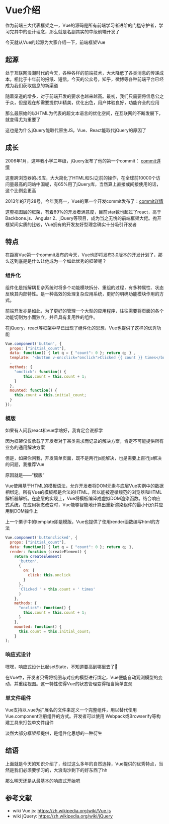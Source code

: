 # Vue介绍

作为前端三大代表框架之一，Vue的源码是所有前端学习者进阶的门槛守护者，学习完其中的设计理念，那么就是名副其实的中级前端开发了

今天就从Vue的起源为大家介绍一下，前端框架Vue

## 起源

处于互联网浪潮时代的今天，各种各样的前端技术，大大降低了各类消息的传递成本，相比于十年前的报纸、短信，今天的公众号，知乎，微博等各种前端平台已经成为我们获取信息的新渠道

随着渠道的增多，对于前端开发的要求也越来越高。最初，我们只需要将信息公之于众，但是现在却需要提供UI精美，优化出色，用户体验良好，功能齐全的应用

那么最原始的以HTML为代表的超文本语言的优化空间，在互联网的不断发展下，就变得尤为重要了

这也是为什么jQuery能取代原生JS，Vue、React能取代jQuery的原因了

## 成长

2006年1月，这年我小学三年级，jQuery发布了他的第一个commit： [commit详情](https://github.com/jquery/jquery/commit/8a4a1edf047f2c272f663866eb7b5fcd644d65b3?w=1)

这套跨浏览器的JS库，大大简化了HTML和SJ之前的操作，在全球前10000个访问量最高的网站中国呢，有65%用了jQuery库，当然算上直接或间接使用的话，这个比例会更高

2013年的7月28号，今年我高一，Vue的第一个开发commit发布了：[commit详情](https://github.com/vuejs/vue/commit/a879ec06ef9504db8df2a19aac0d07609fe36131?w=1)

这套视图层的框架，有着89%的开发者满意度，目前star数也超过了react，高于Backbone.js、Angular 2、jQuery等项目，成为当之无愧的前端框架大佬。抛开框架间实质的比较，Vue拥有的开发友好型理念确实十分吸引开发者

## 特点

在距离Vue第一个commit发布的今天，Vue也即将发布3.0版本的开发计划了，那么这到底是是什么让他成为一个如此优秀的框架呢？

### 组件化

组件化是指解耦复杂系统时将多个功能模块拆分、重组的过程，有多种属性、状态反映其内部特性。是一种高效的处理复杂应用系统，更好的明确功能模块作用的方式。

前端开发亦是如此，为了更好的管理一个大型的应用程序，往往需要将页面的各个功能切割为小而独立，并且具有复用性的组件。

在jQuery，react等框架中早已出现了组件化的思想，Vue也提供了这样的优秀功能

```js
Vue.component('button', {
  props: ["initial_count"],
  data: function() { let q = { "count": 0 }; return q; } ,
  template: '<button v-on:click="onclick">Clicked {{ count }} times</button>'
  ,
  methods: {
    "onclick": function() {
        this.count = this.count + 1;
    }
  },
  mounted: function() {
    this.count = this.initial_count;
  }
});
```

### 模版

如果有人问我react和vue学啥好，我肯定会说都学

因为框架仅仅承载了开发者对于某类需求而记录的解决方案，肯定不可能提供所有业务的通用解决方案

但是，如果你问我，开发简单页面，既不是两行js能解决，也是需要上百行js解决的问题，我推荐Vue

原因就是——“模版”

Vue使用基于HTML的模板语法，允许开发者将DOM元素与底层Vue实例中的数据相绑定。所有Vue的模板都是合法的HTML，所以能被遵循规范的浏览器和HTML解析器解析。在底层的实现上，Vue将模板编译成虚拟DOM渲染函数。结合响应式系统，在应用状态改变时，Vue能够智能地计算出重新渲染组件的最小代价并应用到DOM操作上

上一个栗子中的template即是模版，Vue也提供了使用render函数编写html的方法

```js
Vue.component('buttonclicked', {
  props: ["initial_count"],
  data: function() { let q = { "count": 0 }; return q; },
  render: function (createElement) {
    return createElement(
      'button',
      {
        on: {
          click: this.onclick
        }
      },
      'Clicked ' + this.count + ' times'
      )
    },
    methods: {
      "onclick": function() {
        this.count = this.count + 1;
      }
    },
    mounted: function() {
      this.count = this.initial_count;
    }
);
```

### 响应式设计

嘿嘿，响应式设计比起setState，不知道要高到哪里去了🐸

在Vue中，开发者只需将视图与对应的模型进行绑定，Vue便能自动观测模型的变动，并重绘视图。这一特性使得Vue的状态管理变得相当简单直观

### 单文件组件

Vue支持以.vue为扩展名的文件来定义一个完整组件，用以替代使用Vue.component注册组件的方式。开发者可以使用 Webpack或Browserify等构建工具来打包单文件组件

淡然大部分框架都提供，是组件化思想的一种衍生

## 结语

上面就是今天的知识介绍了，经过这么多年的自然选择，Vue提供的优秀特点，当然是我们必须要学习的，大浪淘沙剩下的好东西了hh

那么明天还是从最基本的响应式开始吧

## 参考文献

- wiki Vue.js: https://zh.wikipedia.org/wiki/Vue.js
- wiki jQuery: https://zh.wikipedia.org/wiki/jQuery
